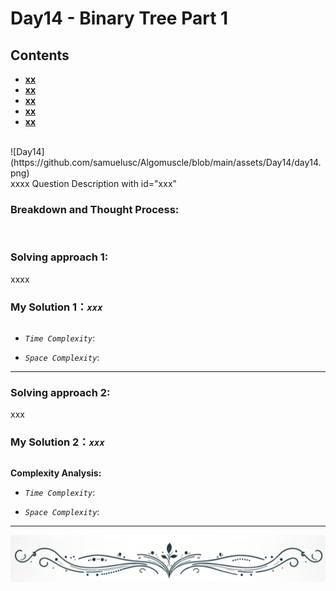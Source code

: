 # Day14 - Binary Tree Part 1


## Contents
* **[xx](#xxx)**
* **[xx](#)**
* **[xx](#)**
* **[xx](#)**
* **[xx](#)**
<br>
![Day14](https://github.com/samuelusc/Algomuscle/blob/main/assets/Day14/day14.png)
<br>
xxxx Question Description with id="xxx"

### Breakdown and Thought Process:  
<br>

### Solving approach 1:


xxxx


### My Solution 1：_`xxx`_  

  
```python


```


- *`Time Complexity`*:

  
- *`Space Complexity`*:
---
  
### Solving approach 2:  


xxx

 
### My Solution 2：_`xxx`_  

  
```python


```


**Complexity Analysis:**  

- *`Time Complexity`*:

  
- *`Space Complexity`*:
---

![dividing line](https://github.com/samuelusc/Algomuscle/blob/main/assets/dividingline.gif)










